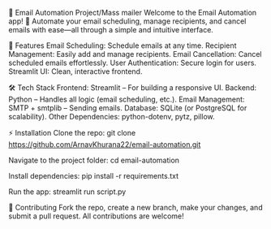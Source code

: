 🚀 Email Automation Project/Mass mailer
Welcome to the Email Automation app! 🎉 Automate your email scheduling, manage recipients, and cancel emails with ease—all through a simple and intuitive interface.


📖 Features
Email Scheduling: Schedule emails at any time.
Recipient Management: Easily add and manage recipients.
Email Cancellation: Cancel scheduled emails effortlessly.
User Authentication: Secure login for users.
Streamlit UI: Clean, interactive frontend.


🛠️ Tech Stack
Frontend: Streamlit – For building a responsive UI.
Backend: Python – Handles all logic (email scheduling, etc.).
Email Management: SMTP + smtplib – Sending emails.
Database: SQLite (or PostgreSQL for scalability).
Other Dependencies: python-dotenv, pytz, pillow.


⚡ Installation
Clone the repo:
git clone https://github.com/ArnavKhurana22/email-automation.git

Navigate to the project folder:
cd email-automation

Install dependencies:
pip install -r requirements.txt

Run the app:
streamlit run script.py


🤝 Contributing
Fork the repo, create a new branch, make your changes, and submit a pull request. All contributions are welcome!

